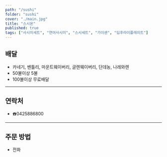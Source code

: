 ```yaml
---
path: "/sushi"
folder: "sushi"
cover: "./main.jpg"
title: "스시몬"
published: true
tags: ["사시미세트", "연어사시미", "스시세트", "가이센", "딥후라이플레이트"]
---
```


## 배달
- 카네기, 벤틀리, 마운트웨이버리, 글렌웨이버리, 단데농, 나레와렌
- 50불이상 5불 
- 100불이상 무료배달

---
 

## 연락처
- ☎️0425886800 

---

## 주문 방법
- 전화
